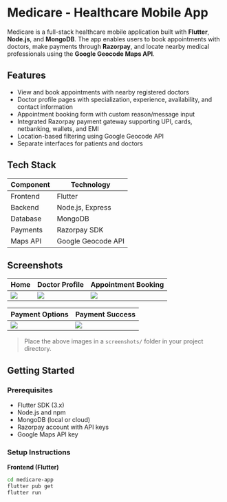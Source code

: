 # Medicare - Healthcare Mobile App

Medicare is a full-stack healthcare mobile application built with **Flutter**, **Node.js**, and **MongoDB**. The app enables users to book appointments with doctors, make payments through **Razorpay**, and locate nearby medical professionals using the **Google Geocode Maps API**.

## Features

- View and book appointments with nearby registered doctors
- Doctor profile pages with specialization, experience, availability, and contact information
- Appointment booking form with custom reason/message input
- Integrated Razorpay payment gateway supporting UPI, cards, netbanking, wallets, and EMI
- Location-based filtering using Google Geocode API
- Separate interfaces for patients and doctors

## Tech Stack

| Component   | Technology         |
|------------|--------------------|
| Frontend   | Flutter             |
| Backend    | Node.js, Express    |
| Database   | MongoDB             |
| Payments   | Razorpay SDK        |
| Maps API   | Google Geocode API  |

## Screenshots

| Home | Doctor Profile | Appointment Booking |
|------|----------------|---------------------|
| ![](screenshots/home.png) | ![](screenshots/doctor.png) | ![](screenshots/appointment.png) |

| Payment Options | Payment Success |
|------------------|----------------|
| ![](screenshots/payment.png) | ![](screenshots/success.png) |

> Place the above images in a `screenshots/` folder in your project directory.

## Getting Started

### Prerequisites

- Flutter SDK (3.x)
- Node.js and npm
- MongoDB (local or cloud)
- Razorpay account with API keys
- Google Maps API key

### Setup Instructions

**Frontend (Flutter)**

```bash
cd medicare-app
flutter pub get
flutter run
